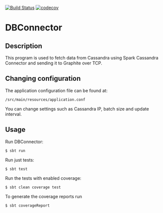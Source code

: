 [![Build Status](https://travis-ci.org/flygare/orcd-dbconnector.svg?branch=master)](https://travis-ci.org/flygare/orcd-dbconnector)
[![codecov](https://codecov.io/gh/flygare/orcd-dbconnector/branch/master/graph/badge.svg)](https://codecov.io/gh/flygare/orcd-dbconnector)

# DBConnector
## Description
This program is used to fetch data from Cassandra using Spark Cassandra Connector and sending it to Graphite over TCP.

## Changing configuration
The application configuration file can be found at:
```
/src/main/resources/application.conf
```
You can change settings such as Cassandra IP, batch size and update interval.

## Usage
Run DBConnector:
```
$ sbt run
```

Run just tests:
```
$ sbt test
```

Run the tests with enabled coverage:
```
$ sbt clean coverage test
```

To generate the coverage reports run
```
$ sbt coverageReport
```
